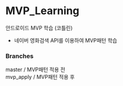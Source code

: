 # MVP_Learning
안드로이드 MVP 학습 (코틀린)

- 네이버 영화검색 API를 이용하여 MVP패턴 학습

### Branches 
master / MVP패턴 적용 전   
mvp_apply / MVP패턴 적용 후 

